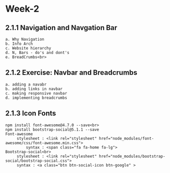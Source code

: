 # Week-2

## 2.1.1 Navigation and Navgation Bar<br>
	a. Why Navigation
	b. Info Arch
	c. Website hierarchy
	d. N, Bars - do's and dont's
	e. BreadCrumbs<br>
## 2.1.2 Exercise: Navbar and Breadcrumbs<br>
	a. adding a navabr
	b. adding links in navbar
	c. making responsive navbar
	d. implementing breadcrumbs
## 2.1.3 Icon Fonts<br>
	npm install font-awesome@4.7.0 --save<br>
	npm install bootstrap-social@5.1.1 --save
	Font-awesome 
	     stylesheet : <link rel="stylesheet" href="node_modules/font-awesome/css/font-awesome.min.css"> 
    	     syntax : <span class="fa fa-home fa-lg">
	Bootstrap-social<br>
	     stylesheet : <link rel="stylesheet" href="node_modules/bootstrap-social/bootstrap-social.css">
	     syntax : <a class="btn btn-social-icon btn-google" >
	
	
	 